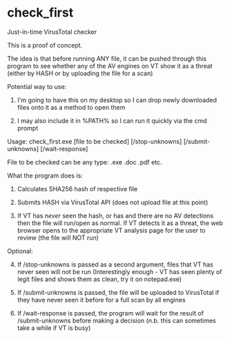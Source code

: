 # check_first
Just-in-time VirusTotal checker

This is a proof of concept.

The idea is that before running ANY file, it can be pushed through this program to see whether any of the AV engines on VT show it as a threat (either by HASH or by uploading the file for a scan)

Potential way to use:

1. I'm going to have this on my desktop so I can drop newly downloaded files onto it as a method to open them

2. I may also include it in %PATH% so I can run it quickly via the cmd prompt

Usage:
check_first.exe [file to be checked] [/stop-unknowns] [/submit-unknowns] [/wait-response]

File to be checked can be any type: .exe .doc .pdf etc.

What the program does is:

1. Calculates SHA256 hash of respective file

2. Submits HASH via VirusTotal API (does not upload file at this point)

3. If VT has *never* seen the hash, or has and there are no AV detections then the file will run/open as normal. If VT detects it as a threat, the web browser opens to the appropriate VT analysis page for the user to review (the file will NOT run)

Optional:

4. If /stop-unknowns is passed as a second argument, files that VT has never seen will not be run
(Interestingly enough - VT has seen plenty of legit files and shows them as clean, try it on notepad.exe)

5. If /submit-unknowns is passed, the file will be uploaded to VirusTotal if they have never seen it before for a full scan by all engines

6. If /wait-response is passed, the program will wait for the result of /submit-unknowns before making a decision (n.b. this can sometimes take a while if VT is busy)

